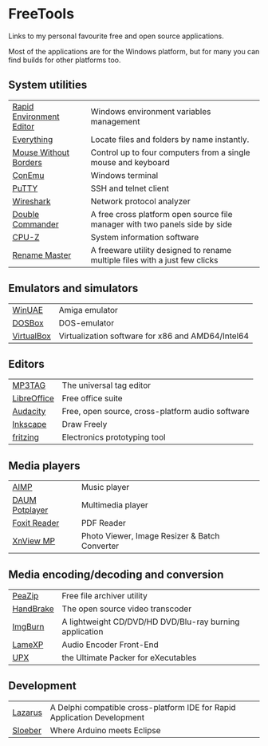 # FreeTools
Links to my personal favourite free and open source applications.

Most of the applications are for the Windows platform, but for many you can find builds for other platforms too.

## System utilities
| | |
|-|-|
[Rapid Environment Editor](https://www.rapidee.com) | Windows environment variables management
[Everything](https://www.voidtools.com/) | Locate files and folders by name instantly.
[Mouse Without Borders](https://www.microsoft.com/en-us/garage/profiles/mouse-without-borders/) | Control up to four computers from a single mouse and keyboard
[ConEmu](https://conemu.github.io/)|Windows terminal
[PuTTY](https://www.putty.org/)|SSH and telnet client
[Wireshark](https://www.wireshark.org/)|Network protocol analyzer
[Double Commander](https://doublecmd.sourceforge.io/)|A free cross platform open source file manager with two panels side by side
[CPU-Z](https://www.cpuid.com/softwares/cpu-z.html)|System information software
[Rename Master](http://www.joejoesoft.com/vcms/108/)|A freeware utility designed to rename multiple files with a just few clicks

## Emulators and simulators
| | |
|-|-|
[WinUAE](http://www.winuae.net/)|Amiga emulator
[DOSBox](https://www.dosbox.com/)|DOS-emulator
[VirtualBox](https://www.virtualbox.org/)|Virtualization software for x86 and AMD64/Intel64

## Editors
| | |
|-|-|
[MP3TAG](https://www.mp3tag.de/en/)|The universal tag editor
[LibreOffice](https://www.libreoffice.org/)|Free office suite
[Audacity](https://www.audacityteam.org/)|Free, open source, cross-platform audio software
[Inkscape](https://inkscape.org/nl/)|Draw Freely
[fritzing](http://fritzing.org/home/)|Electronics prototyping tool

## Media players
| | |
|-|-|
[AIMP](http://www.aimp.ru/)|Music player
[DAUM Potplayer](https://potplayer.daum.net/)|Multimedia player
[Foxit Reader](https://www.foxitsoftware.com/pdf-reader/)|PDF Reader
[XnView MP](https://www.xnview.com/en/)|Photo Viewer, Image Resizer & Batch Converter

## Media encoding/decoding and conversion
| | |
|-|-|
[PeaZip](http://www.peazip.org/)|Free file archiver utility
[HandBrake](https://handbrake.fr/)|The open source video transcoder
[ImgBurn](http://www.imgburn.com/)|A lightweight CD/DVD/HD DVD/Blu-ray burning application
[LameXP](http://lamexp.sourceforge.net/)|Audio Encoder Front-End
[UPX](https://upx.github.io/)|the Ultimate Packer for eXecutables

## Development
| | |
|-|-|
[Lazarus](https://www.lazarus-ide.org/)|A Delphi compatible cross-platform IDE for Rapid Application Development
[Sloeber](http://eclipse.baeyens.it/)|Where Arduino meets Eclipse
